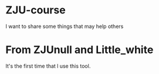 # ZJU-course 
I want to share some things that may help others
# From ZJUnull and Little_white


It's the first time that l use this tool.

